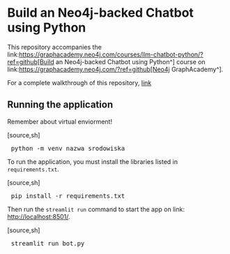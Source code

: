 # Build an Neo4j-backed Chatbot using Python

This repository accompanies the link:https://graphacademy.neo4j.com/courses/llm-chatbot-python/?ref=github[Build an Neo4j-backed Chatbot using Python^] course on link:https://graphacademy.neo4j.com/?ref=github[Neo4j GraphAcademy^].

For a complete walkthrough of this repository, [link](https://graphacademy.neo4j.com/courses/llm-chatbot-python/)


## Running the application

Remember about virtual enviorment! 

[source,sh]
<pre> python -m venv nazwa_srodowiska</pre>
To run the application, you must install the libraries listed in `requirements.txt`.

[source,sh]
<pre> pip install -r requirements.txt</pre>  

Then run the `streamlit run` command to start the app on link: [http://localhost:8501/](http://localhost:8501/).

[source,sh]
<pre> streamlit run bot.py</pre>
